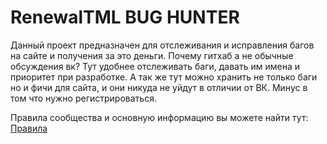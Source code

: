 # RenewalTML BUG HUNTER
Данный проект предназначен для отслеживания и исправления багов на сайте и получения за это деньги. Почему гитхаб а не обычные обсуждения вк? Тут удобнее отслеживать баги, давать им имена и приоритет при разработке. А так же тут можно хранить не только баги но и фичи для сайта, и они никуда не уйдут в отличии от ВК. Минус в том что нужно регистрироваться.

Правила сообщества и основную информацию вы можете найти тут: [Правила](https://github.com/DezareD/RenewalTML/issues/2)
